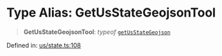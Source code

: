 # Type Alias: GetUsStateGeojsonTool

> **GetUsStateGeojsonTool**: *typeof* [`getUsStateGeojson`](../variables/getUsStateGeojson.md)

Defined in: [us/state.ts:108](https://github.com/GeoDaCenter/openassistant/blob/36f516b8229288259590b2d9dab3b10cbfc3cbfd/packages/osm/src/us/state.ts#L108)
